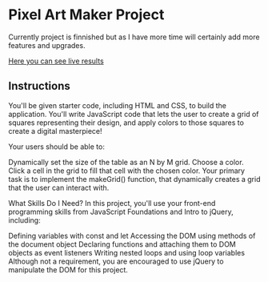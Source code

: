 # Pixel Art Maker Project

Currently project is finnished but as I have more time will certainly add more features and upgrades.

<a href="http://htmlpreview.github.io/?https://github.com/krispekla/Pixel-Art-Maker/blob/master/index.html">Here you can see live results</a>
## Instructions
You'll be given starter code, including HTML and CSS, to build the application. You'll write JavaScript code that lets the user to create a grid of squares representing their design, and apply colors to those squares to create a digital masterpiece!

Your users should be able to:

Dynamically set the size of the table as an N by M grid.
Choose a color.
Click a cell in the grid to fill that cell with the chosen color.
Your primary task is to implement the makeGrid() function, that dynamically creates a grid that the user can interact with.

What Skills Do I Need?
In this project, you'll use your front-end programming skills from JavaScript Foundations and Intro to jQuery, including:

Defining variables with const and let
Accessing the DOM using methods of the document object
Declaring functions and attaching them to DOM objects as event listeners
Writing nested loops and using loop variables
Although not a requirement, you are encouraged to use jQuery to manipulate the DOM for this project.
